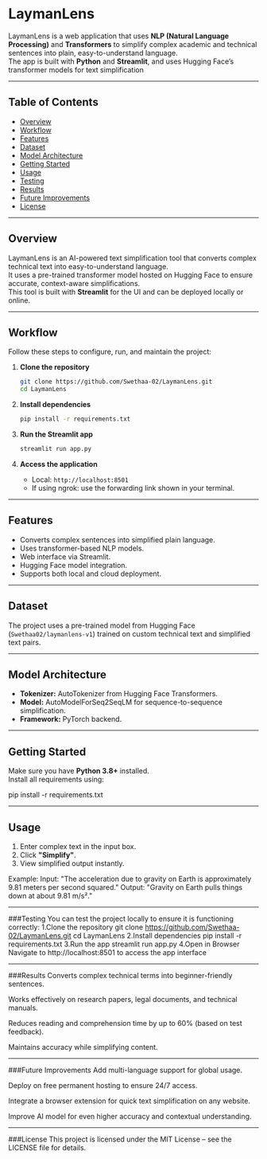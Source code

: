 # LaymanLens

LaymanLens is a web application that uses **NLP (Natural Language Processing)** and **Transformers** to simplify complex academic and technical sentences into plain, easy-to-understand language.  
The app is built with **Python** and **Streamlit**, and uses Hugging Face’s transformer models for text simplification 

---

## Table of Contents
- [Overview](#overview)
- [Workflow](#workflow)
- [Features](#features)
- [Dataset](#dataset)
- [Model Architecture](#model-architecture)
- [Getting Started](#getting-started)
- [Usage](#usage)
- [Testing](#testing)
- [Results](#results)
- [Future Improvements](#future-improvements)
- [License](#license)

---

## Overview
LaymanLens is an AI-powered text simplification tool that converts complex technical text into easy-to-understand language.  
It uses a pre-trained transformer model hosted on Hugging Face to ensure accurate, context-aware simplifications.  
This tool is built with **Streamlit** for the UI and can be deployed locally or online.

---

## Workflow
Follow these steps to configure, run, and maintain the project:

1. **Clone the repository**
    ```bash
    git clone https://github.com/Swethaa-02/LaymanLens.git
    cd LaymanLens
    ```

2. **Install dependencies**
    ```bash
    pip install -r requirements.txt
    ```

3. **Run the Streamlit app**
    ```bash
    streamlit run app.py
    ```

4. **Access the application**
    - Local: `http://localhost:8501`
    - If using ngrok: use the forwarding link shown in your terminal.

---

## Features
- Converts complex sentences into simplified plain language.
- Uses transformer-based NLP models.
- Web interface via Streamlit.
- Hugging Face model integration.
- Supports both local and cloud deployment.

---

## Dataset
The project uses a pre-trained model from Hugging Face (`Swethaa02/laymanlens-v1`) trained on custom technical text and simplified text pairs.

---

## Model Architecture
- **Tokenizer:** AutoTokenizer from Hugging Face Transformers.
- **Model:** AutoModelForSeq2SeqLM for sequence-to-sequence simplification.
- **Framework:** PyTorch backend.

---

## Getting Started
Make sure you have **Python 3.8+** installed.  
Install all requirements using:

pip install -r requirements.txt

---

## Usage
1. Enter complex text in the input box.  
2. Click **"Simplify"**.  
3. View simplified output instantly.

Example:
Input: "The acceleration due to gravity on Earth is approximately 9.81 meters per second squared."
Output: "Gravity on Earth pulls things down at about 9.81 m/s²."

---

###Testing
You can test the project locally to ensure it is functioning correctly:
1.Clone the repository
git clone https://github.com/Swethaa-02/LaymanLens.git
cd LaymanLens
2.Install dependencies
pip install -r requirements.txt
3.Run the app
streamlit run app.py
4.Open in Browser
Navigate to http://localhost:8501 to access the app interface

---

###Results
Converts complex technical terms into beginner-friendly sentences.

Works effectively on research papers, legal documents, and technical manuals.

Reduces reading and comprehension time by up to 60% (based on test feedback).

Maintains accuracy while simplifying content.

---

###Future Improvements
Add multi-language support for global usage.

Deploy on free permanent hosting to ensure 24/7 access.

Integrate a browser extension for quick text simplification on any website.

Improve AI model for even higher accuracy and contextual understanding.

---

###License
This project is licensed under the MIT License – see the LICENSE file for details.



